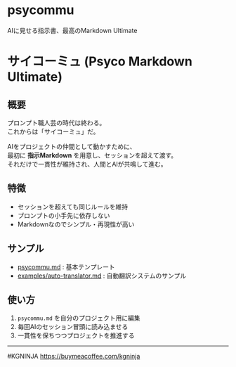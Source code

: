 # psycommu
AIに見せる指示書、最高のMarkdown Ultimate

# サイコーミュ (Psyco Markdown Ultimate)

## 概要
プロンプト職人芸の時代は終わる。  
これからは「サイコーミュ」だ。  

AIをプロジェクトの仲間として動かすために、  
最初に **指示Markdown** を用意し、セッションを超えて渡す。  
それだけで一貫性が維持され、人間とAIが共鳴して進む。

## 特徴
- セッションを超えても同じルールを維持
- プロンプトの小手先に依存しない
- Markdownなのでシンプル・再現性が高い

## サンプル
- [psycommu.md](psycommu.md) : 基本テンプレート
- [examples/auto-translator.md](examples/auto-translator.md) : 自動翻訳システムのサンプル

## 使い方
1. `psycommu.md` を自分のプロジェクト用に編集
2. 毎回AIのセッション冒頭に読み込ませる
3. 一貫性を保ちつつプロジェクトを推進する

---

#KGNINJA
https://buymeacoffee.com/kgninja
